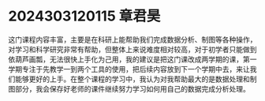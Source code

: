 # 2024303120115 章君昊
这门课程内容丰富，主要是在科研上能帮助我们完成数据分析、制图等各种操作，对学习和科学研究非常有帮助，但整体上来说难度相对较高，对于初学者只能做到依葫芦画瓢，无法很快上手化为己用，我的建议是把这门课改成两学期的课，第一学期专注于先教学一到两个工具的使用，把后续内容放到下一个学期中去，来让我们能够更好的上手。在整个课程的学习中，我认为对我帮助最大的是数据处理和制图部分，我会保存好老师的课件继续努力学习如何用自己的数据完成分析处理。


